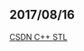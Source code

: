 ## 2017/08/16

[CSDN C++ STL](http://blog.csdn.net/column/details/stl-morewindows.html)























